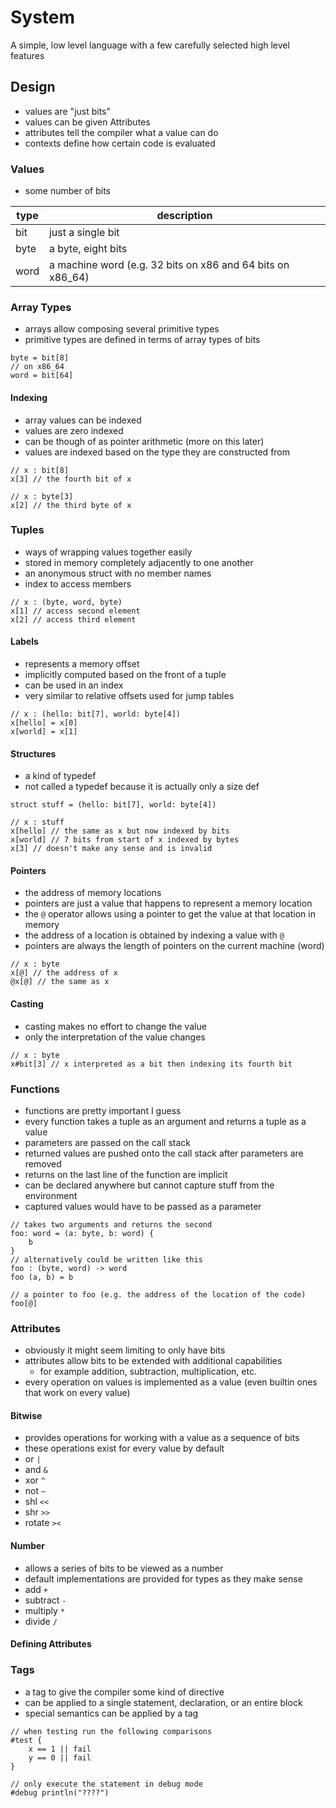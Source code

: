 # System
A simple, low level language with a few carefully selected high level features

## Design
- values are "just bits"
- values can be given Attributes
- attributes tell the compiler what a value can do
- contexts define how certain code is evaluated

### Values
- some number of bits

| type | description |
|------|-------------|
| bit | just a single bit |
| byte | a byte, eight bits |
| word | a machine word (e.g. 32 bits on x86 and 64 bits on x86\_64) |

### Array Types
- arrays allow composing several primitive types
- primitive types are defined in terms of array types of bits

```
byte = bit[8]
// on x86_64
word = bit[64]
```

#### Indexing
- array values can be indexed
- values are zero indexed
- can be though of as pointer arithmetic (more on this later)
- values are indexed based on the type they are constructed from

```
// x : bit[8]
x[3] // the fourth bit of x
```

```
// x : byte[3]
x[2] // the third byte of x
```
### Tuples
- ways of wrapping values together easily
- stored in memory completely adjacently to one another
- an anonymous struct with no member names
- index to access members

```
// x : (byte, word, byte)
x[1] // access second element
x[2] // access third element
```

#### Labels
- represents a memory offset
- implicitly computed based on the front of a tuple
- can be used in an index
- very similar to relative offsets used for jump tables

```
// x : (hello: bit[7], world: byte[4])
x[hello] = x[0]
x[world] = x[1]
```

#### Structures
- a kind of typedef
- not called a typedef because it is actually only a size def

```
struct stuff = (hello: bit[7], world: byte[4])

// x : stuff
x[hello] // the same as x but now indexed by bits
x[world] // 7 bits from start of x indexed by bytes
x[3] // doesn't make any sense and is invalid
```

#### Pointers
- the address of memory locations
- pointers are just a value that happens to represent a memory location
- the `@` operator allows using a pointer to get the value at that location in
  memory
- the address of a location is obtained by indexing a value with `@`
- pointers are always the length of pointers on the current machine (word)

```
// x : byte
x[@] // the address of x
@x[@] // the same as x
```

#### Casting
- casting makes no effort to change the value
- only the interpretation of the value changes

```
// x : byte
x#bit[3] // x interpreted as a bit then indexing its fourth bit
```

### Functions
- functions are pretty important I guess
- every function takes a tuple as an argument and returns a tuple as a value
- parameters are passed on the call stack
- returned values are pushed onto the call stack after parameters are removed
- returns on the last line of the function are implicit
- can be declared anywhere but cannot capture stuff from the environment
- captured values would have to be passed as a parameter

```
// takes two arguments and returns the second
foo: word = (a: byte, b: word) {
    b
}
// alternatively could be written like this
foo : (byte, word) -> word
foo (a, b) = b

// a pointer to foo (e.g. the address of the location of the code)
foo[@]
```

### Attributes
- obviously it might seem limiting to only have bits
- attributes allow bits to be extended with additional capabilities
    - for example addition, subtraction, multiplication, etc.
- every operation on values is implemented as a value (even builtin ones that
  work on every value)

#### Bitwise
- provides operations for working with a value as a sequence of bits
- these operations exist for every value by default
- or `|`
- and `&`
- xor `^`
- not `~`
- shl `<<`
- shr `>>`
- rotate `><`

#### Number
- allows a series of bits to be viewed as a number
- default implementations are provided for types as they make sense
- add `+`
- subtract `-`
- multiply `*`
- divide `/`

#### Defining Attributes

### Tags
- a tag to give the compiler some kind of directive
- can be applied to a single statement, declaration, or an entire block
- special semantics can be applied by a tag

```
// when testing run the following comparisons
#test {
    x == 1 || fail
    y == 0 || fail
}

// only execute the statement in debug mode
#debug println("????")
```
